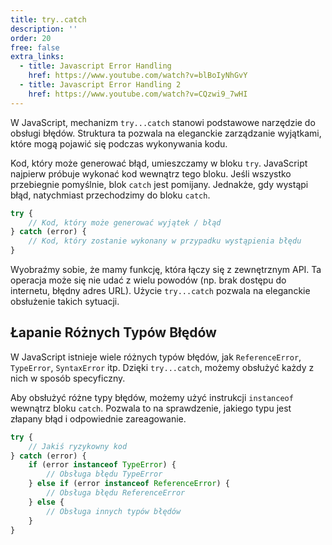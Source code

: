 ```yaml
---
title: try..catch
description: ''
order: 20
free: false
extra_links:
  - title: Javascript Error Handling
    href: https://www.youtube.com/watch?v=blBoIyNhGvY
  - title: Javascript Error Handling 2
    href: https://www.youtube.com/watch?v=CQzwi9_7wHI
---
```


W JavaScript, mechanizm `try...catch` stanowi podstawowe narzędzie do obsługi błędów. Struktura ta pozwala na eleganckie zarządzanie wyjątkami, które mogą pojawić się podczas wykonywania kodu.

Kod, który może generować błąd, umieszczamy w bloku `try`. JavaScript najpierw próbuje wykonać kod wewnątrz tego bloku. Jeśli wszystko przebiegnie pomyślnie, blok `catch` jest pomijany. Jednakże, gdy wystąpi błąd, natychmiast przechodzimy do bloku `catch`.

```javascript
try {
	// Kod, który może generować wyjątek / błąd
} catch (error) {
	// Kod, który zostanie wykonany w przypadku wystąpienia błędu
}
```

Wyobraźmy sobie, że mamy funkcję, która łączy się z zewnętrznym API. Ta operacja może się nie udać z wielu powodów (np. brak dostępu do internetu, błędny adres URL). Użycie `try...catch` pozwala na eleganckie obsłużenie takich sytuacji.

## Łapanie Różnych Typów Błędów

W JavaScript istnieje wiele różnych typów błędów, jak `ReferenceError`, `TypeError`, `SyntaxError` itp. Dzięki `try...catch`, możemy obsłużyć każdy z nich w sposób specyficzny.

Aby obsłużyć różne typy błędów, możemy użyć instrukcji `instanceof` wewnątrz bloku `catch`. Pozwala to na sprawdzenie, jakiego typu jest złapany błąd i odpowiednie zareagowanie.

```javascript
try {
	// Jakiś ryzykowny kod
} catch (error) {
	if (error instanceof TypeError) {
		// Obsługa błędu TypeError
	} else if (error instanceof ReferenceError) {
		// Obsługa błędu ReferenceError
	} else {
		// Obsługa innych typów błędów
	}
}
```
